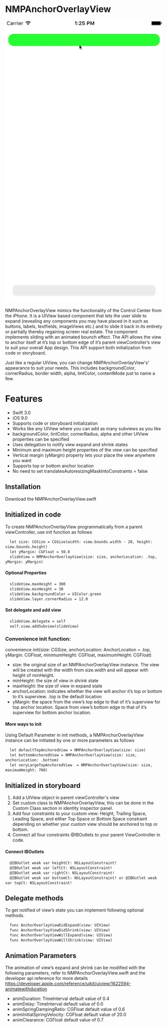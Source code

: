 # NMPAnchorOverlayView

![img](https://github.com/narumolp/NMPAnchorOverlayView/blob/master/Gif/demo.gif)


NMPAnchorOverlayView mimics the functionality of the Control Center from the iPhone. It is a UIView based component that lets the user slide to expand (revealing any components you may have placed in it such as buttons, labels, textfields, imageViews etc.) and to slide it back in its entirety or partially thereby regaining screen real estate. The component implements sliding with an animated bounch effect. The API allows the view to anchor itself at it’s top or bottom edge of it’s parent viewController’s view to suit your overall App design. This API support both initialization from code or storyboard.

Just like a regular UIView, you can change NMPAnchorOverlayView's' appearance to suit your needs. This includes backgroundColor, cornerRadius, border width, alpha, tintColor, contentMode just to name a few.

# Features
- Swift 3.0
- iOS 9.0 
- Supports code or storyboard initialization
- Works like any UIView where you can add as many subviews as you like
- backgroundColor, tintColor, cornerRadius, alpha and other UIView properties can be specified
- Uses delegation to notify view expand and shrink states
- Minimum and maximum height properties of the view can be specified
- Vertical margin (yMargin) property lets your place the view anywhere you want
- Supports top or bottom anchor location
- No need to set translatesAutoresizingMaskIntoConstraints = false

## Installation
Download the NMPAnchorOverlayView.swift

## Initialized in code
To create NMPAnchorOverlayView programmatically from a parent viewController, use init function as follows

      let size: CGSize = CGSize(width: view.bounds.width - 20, height: view.bounds.height)
      let yMargin: CGFloat = 50.0
      slideView = NMPAnchorOverlayView(size: size, anchorLocation: .top, yMargin: yMargin)
      
#### Optional Properties
  
      slideView.maxHeight = 300
      slideView.minHeight = 30
      slideView.backgroundColor = UIColor.green
      slideView.layer.cornerRadius = 12.0

#### Set delegate and add view
      slideView.delegate = self
      self.view.addSubview(slideView)

### Convenience init function:  
convenience init(size: CGSize, anchorLocation: AnchorLocation = .top, yMargin: CGFloat, minimumHeight: CGFloat, maximumHeight: CGFloat)

- size: the original size of an NMPAnchorOverlayView instance. The view will be created with the width from size.width and will appear with height of minHeight. 
- minHeight: the size of view in shrink state
- maxHeight: the size of view in expand state
- anchorLocation: indicates whether the view will anchor it’s top or bottom to it’s superview. .top is the default location
- yMargin: the space from the view’s top edge to that of it’s superview for top anchor location. Space from view’s bottom edge to that of it’s superview for bottom anchor location. 

#### More ways to init
Using Default Parameter in init methods, a NMPAnchorOverlayView instance can be initiated by one or more parameters as follows

      let defaultTopAnchoredView = NMPAnchorOverlayView(size: size)
      let bottomAnchoredView = NMPAnchorOverlayView(size: size, anchorLocation: .bottom)
      let veryLargeTopAnchoredView  = NMPAnchorOverlayView(size: size, maximumHeight: 700)

## Initialized in storyboard
1) Add a UIView object in parent viewController's view
2) Set custom class to NMPAnchorOverlayView, this can be done in the Custom Class section in identity inspector panel. 
3) Add four constraints to your custom view: Height, Trailing Space, Leading Space, and either Top Space or Bottom Space constraint depending on whether your custom view should be anchored to top or bottom. 
4) Connect all four constraints @IBOutlets to your parent ViewController in code.

#### Connect IBOutlets
      @IBOutlet weak var heightCt: NSLayoutConstraint!
      @IBOutlet weak var leftCt: NSLayoutConstraint!
      @IBOutlet weak var rightCt: NSLayoutConstraint!
      @IBOutlet weak var bottomCt: NSLayoutConstraint! or @IBOutlet weak var topCt: NSLayoutConstraint! 

## Delegate methods
To get notified of view’s state you can implement following optional methods.

      func AnchorOverlayViewDidExpand(view: UIView)
      func AnchorOverlayViewDidShrink(view: UIView)
      func AnchorOverlayViewWillExpand(view: UIView)
      func AnchorOverlayViewWillShrink(view: UIView)

## Animation Parameters
The animation of view’s expand and shrink can be modified with the following parameters, refer to NMPAnchorOverlayView.swift 
and the developer api reference for more details https://developer.apple.com/reference/uikit/uiview/1622594-animatewithduration
   
- animDuration: TimeInterval default value of 0.4
- animDelay: TimeInterval default value of 0.0
- animSpringDampingRatio: CGFloat default value of 0.6
- animInitialSpringVelocity: CGFloat default value of 20.0
- animClearance: CGFloat default value of 0.7

